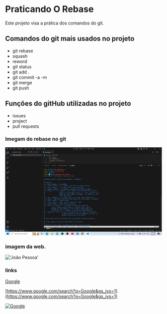 # Praticando O Rebase
Este projeto visa a prática dos comandos do git.

## Comandos do git mais usados no projeto

* git rebase
* squash
* reword
* git status
* git add .
* git commit -a -m 
* git merge
* git push

## Funções do gitHub  utilizadas no projeto

* issues
* project
* pull requests

### Imegam do rebase no git

![rebase](assets/image/git_rebase_teste2.png)


### imagem da web.

!['João Pessoa'](https://a.cdn-hotels.com/gdcs/production164/d1916/76adf5d6-a867-49c6-872d-524b3ca73da5.jpg)


### links

[Google](https://www.google.com/search?q=Google&gs_ivs=1)

[https://www.google.com/search?q=Google&gs_ivs=1](https://www.google.com/search?q=Google&gs_ivs=1)


[![Google](https://t2.tudocdn.net/143300?w=1920)](https://www.google.com/webhp?hl=pt-BR&ictx=2&sa=X&ved=0ahUKEwjc2O-ZvayDAxUNIbkGHd2_DRgQPQgJ)



